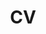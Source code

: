 ---
layout: cv
permalink: /cv/
title: CV
nav: true
nav_order: 3
cv_pdf: cv/Chenxi_Whitehouse.pdf
---